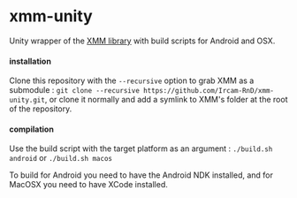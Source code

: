 # xmm-unity

Unity wrapper of the [XMM library](https://github.com/ircam-rnd/xmm) with build
scripts for Android and OSX.

#### installation

Clone this repository with the `--recursive` option to grab XMM as a submodule :
`git clone --recursive https://github.com/Ircam-RnD/xmm-unity.git`,
or clone it normally and add a symlink to XMM's folder at the root of the repository.

#### compilation

Use the build script with the target platform as an argument :
`./build.sh android` or `./build.sh macos`  

To build for Android you need to have the Android NDK installed,
and for MacOSX you need to have XCode installed.